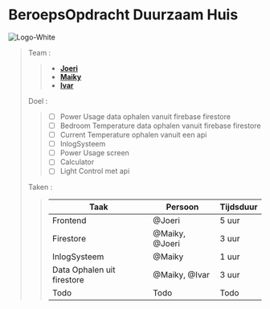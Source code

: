 # BeroepsOpdracht Duurzaam Huis
![Logo-White](https://user-images.githubusercontent.com/90683013/160500414-9f71ded4-c8d2-41b0-b80e-bc1acaa6b499.png)

>Team : 
>>* **[Joeri](https://github.com/Joeri5)**
>>* **[Maiky](https://github.com/Maiky1304)**
>>* **[Ivar](https://github.com/ivarosterlund)**
>>
>Doel : 
>> - [ ] Power Usage data ophalen vanuit firebase firestore
>> - [ ] Bedroom Temperature data ophalen vanuit firebase firestore
>> - [ ] Current Temperature ophalen vanuit een api
>> - [ ] InlogSysteem
>> - [ ] Power Usage screen
>> - [ ] Calculator
>> - [ ] Light Control met api
>>
>Taken :
>>|Taak |Persoon |Tijdsduur|
>>--- | --- | ---|
>>|Frontend|@Joeri|5 uur|
>>|Firestore|@Maiky, @Joeri| 3 uur|
>>|InlogSysteem|@Maiky|1 uur|
>>|Data Ophalen uit firestore| @Maiky, @Ivar| 3 uur|
>>|Todo|Todo|Todo|
>>
